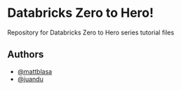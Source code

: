 
# Databricks Zero to Hero! 

Repository for Databricks Zero to Hero series tutorial files



## Authors

- [@mattblasa](https://www.github.com/mattblasa )
- [@juandu](https://github.com/curlycuckoo)
